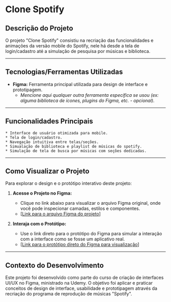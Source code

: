 # Clone Spotify

## Descrição do Projeto

O projeto "Clone Spotify" consistiu na recriação das funcionalidades e animações da versão mobile do Spotify, nele há desde a tela de login/cadastro até a simulação de pesquisa por músicas e biblioteca.

---

## Tecnologias/Ferramentas Utilizadas

* **Figma:** Ferramenta principal utilizada para design de interface e prototipagem.
    * *Mencione aqui qualquer outra ferramenta específica se usou (ex: alguma biblioteca de ícones, plugins do Figma, etc. - opcional).*

---

## Funcionalidades Principais

    * Interface de usuário otimizada para mobile.
    * Tela de login/cadastro.
    * Navegação intuitiva entre telas/seções.
    * Simualação de biblioteca e playlist de músicas do spotify.
    * Simulação de tela de busca por músicas com seções dedicadas.

---

## Como Visualizar o Projeto

Para explorar o design e o protótipo interativo deste projeto:

1.  **Acesse o Projeto no Figma:**
    * Clique no link abaixo para visualizar o arquivo Figma original, onde você pode inspecionar camadas, estilos e componentes.
    * [[Link para o arquivo Figma do projeto](https://shre.ink/CloneSpotify)]

2.  **Interaja com o Protótipo:**
    * Use o link direto para o protótipo do Figma para simular a interação com a interface como se fosse um aplicativo real.
    * [[Link para o protótipo direto do Figma para visualização](https://shre.ink/CloneSpotify-Prototipo)]
      

---

## Contexto do Desenvolvimento

Este projeto foi desenvolvido como parte do curso de criação de interfaces UI/UX no Figma, ministrado na Udemy. O objetivo foi aplicar e praticar conceitos de design de interface, usabilidade e prototipagem através da recriação do programa de reprodução de músicas "Spotify". 
